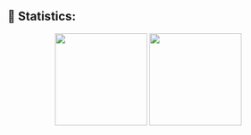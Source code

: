 ## 🚀 Statistics:
<div style="display: inline_block" align="center">
 <img height="165em" src="https://github-readme-stats.vercel.app/api?username=JefersonOMoreira&show_icons=true&theme=tokyonight"/> 
 <img height="165em" src="https://github-readme-stats.vercel.app/api/top-langs/?username=JefersonOMoreira&layout=compact&langs_count=7&theme=tokyonight"/>
</div>
